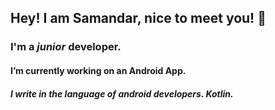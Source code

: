 ## Hey! I am Samandar, nice to meet you! 👋

### I'm a _junior_ developer.
#### I’m currently working on an Android App.
##### I write in the language of android developers. Kotlin.
